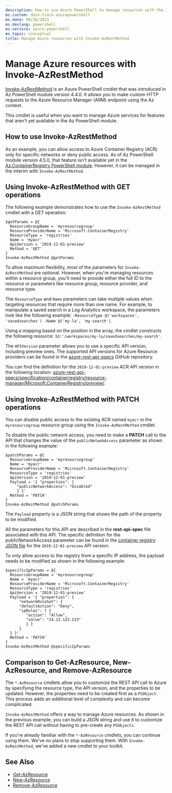 ```yaml
---
description: How to use Azure PowerShell to manage resources with the Invoke-AzRestMethod cmdlet.
ms.custom: devx-track-azurepowershell
ms.date: 09/26/2023
ms.devlang: powershell
ms.service: azure-powershell
ms.topic: conceptual
title: Manage Azure resources with Invoke-AzRestMethod
---
```


# Manage Azure resources with Invoke-AzRestMethod

[Invoke-AzRestMethod](/powershell/module/az.accounts/invoke-azrestmethod) is an Azure PowerShell
cmdlet that was introduced in Az PowerShell module version 4.4.0. It allows you to make custom HTTP
requests to the Azure Resource Manager (ARM) endpoint using the Az context.

This cmdlet is useful when you want to manage Azure services for features that aren't yet available
in the Az PowerShell module.

## How to use Invoke-AzRestMethod

As an example, you can allow access to Azure Container Registry (ACR) only for specific networks or
deny public access. As of Az PowerShell module version 4.5.0, that feature isn't available yet in
the [Az.ContainerRegistry PowerShell module](/powershell/module/Az.ContainerRegistry/). However, it
can be managed in the interim with `Invoke-AzRestMethod`.

## Using Invoke-AzRestMethod with GET operations

The following example demonstrates how to use the `Invoke-AzRestMethod` cmdlet with a GET operation:

```azurepowershell-interactive
$getParams = @{
  ResourceGroupName = 'myresourcegroup'
  ResourceProviderName = 'Microsoft.ContainerRegistry'
  ResourceType = 'registries'
  Name = 'myacr'
  ApiVersion = '2019-12-01-preview'
  Method = 'GET'
}
Invoke-AzRestMethod @getParams
```

To allow maximum flexibility, most of the parameters for `Invoke-AzRestMethod` are optional.
However, when you're managing resources within a resource group, you'll need to provide either the
full ID to the resource or parameters like resource group, resource provider, and resource type.

The `ResourceType` and `Name` parameters can take multiple values when targeting resources that
require more than one name. For example, to manipulate a saved search in a Log Analytics workspace,
the parameters look like the following example:
`-ResourceType @('workspaces', 'savedsearches') -Name @('my-la', 'my-search')`.

Using a mapping based on the position in the array, the cmdlet constructs the following resource:
`Id:'/workspaces/my-la/savedsearches/my-search'`.

The `APIVersion` parameter allows you to use a specific API version, including preview ones. The
supported API versions for Azure Resource providers can be found in the
[azure-rest-api-specs](https://github.com/Azure/azure-rest-api-specs) GitHub repository.

You can find the definition for the `2019-12-01-preview` ACR API version in the following location:
[azure-rest-api-specs/specification/containerregistry/resource-manager/Microsoft.ContainerRegistry/preview/](https://github.com/Azure/azure-rest-api-specs/tree/master/specification/containerregistry/resource-manager/Microsoft.ContainerRegistry/preview).

## Using Invoke-AzRestMethod with PATCH operations

You can disable public access to the existing ACR named `myacr` in the `myresourcegroup` resource
group using the `Invoke-AzRestMethod` cmdlet.

To disable the public network access, you need to make a **PATCH** call to the API that changes the
value of the `publicNetwokAccess` parameter as shown in the following example:

```azurepowershell-interactive
$patchParams = @{
  ResourceGroupName = 'myresourcegroup'
  Name = 'myacr'
  ResourceProviderName = 'Microsoft.ContainerRegistry'
  ResourceType = 'registries'
  ApiVersion = '2019-12-01-preview'
  Payload = '{ "properties": {
     "publicNetworkAccess": "Disabled"
     } }'
  Method = 'PATCH'
}
Invoke-AzRestMethod @patchParams
```

The `Payload` property is a JSON string that shows the path of the property to be modified.

All the parameters for this API are described in the **rest-api-spec** file associated with this API.
The specific definition for the publicNetworkAccess parameter can be found in the
[container registry JSON file](https://github.com/Azure/azure-rest-api-specs/blob/2a9da9a79d0a7b74089567ec4f0289f3e0f31bec/specification/containerregistry/resource-manager/Microsoft.ContainerRegistry/preview/2019-12-01-preview/containerregistry.json)
for the `2019-12-01-preview` API version.

To only allow access to the registry from a specific IP address, the payload needs to be modified as
shown in the following example:

```azurepowershell-interactive
$specificIpParams = @{
  ResourceGroupName = 'myresourcegroup'
  Name = 'myacr'
  ResourceProviderName = 'Microsoft.ContainerRegistry'
  ResourceType = 'registries'
  ApiVersion = '2019-12-01-preview'
  Payload = '{ "properties": {
      "networkRuleSet": {
      "defaultAction": "Deny",
      "ipRules": [ {
         "action": "Allow",
         "value": "24.22.123.123"
         } ]
      }
  } }'
  Method = 'PATCH'
}
Invoke-AzRestMethod @specificIpParams
```

## Comparison to Get-AzResource, New-AzResource, and Remove-AzResource

The `*-AzResource` cmdlets allow you to customize the REST API call to Azure by specifying the
resource type, the API version, and the properties to be updated. However, the properties need to be
created first as a `PSObject`. This process adds an additional level of complexity and can become
complicated.

`Invoke-AzRestMethod` offers a way to manage Azure resources. As shown in the previous example, you
can build a JSON string and use it to customize the REST API call without having to pre-create any
`PSObjects`.

If you're already familiar with the `*-AzResource` cmdlets, you can continue using them. We've no
plans to stop supporting them. With `Invoke-AzRestMethod`, we've added a new cmdlet to your toolkit.

## See Also

- [Get-AzResource](/powershell/module/az.resources/get-azresource)
- [New-AzResource](/powershell/module/az.resources/new-azresource)
- [Remove-AzResource](/powershell/module/az.resources/remove-azresource)
